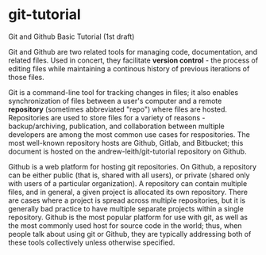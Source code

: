 # git-tutorial
Git and Github Basic Tutorial (1st draft)

Git and Github are two related tools for managing code, documentation, and related files.  Used in concert, they facilitate **version control** - the process of editing files while maintaining a continous history of previous iterations of those files.  

Git is a command-line tool for tracking changes in files; it also enables synchronization of files between a user's computer and a remote **repository** (sometimes abbreviated "repo") where files are hosted.  Repositories are used to store files for a variety of reasons - backup/archiving, publication, and collaboration between multiple developers are among the most common use cases for respositories.  The most well-known repository hosts are Github, Gitlab, and Bitbucket; this document is hosted on the andrew-leith/git-tutorial repository on Github.

Github is a web platform for hosting git repositories.  On Github, a repository can be either public (that is, shared with all users), or private (shared only with users of a particular organization).  A repository can contain multiple files, and in general, a given project is allocated its own repository.  There are cases where a project is spread across multiple repositories, but it is generally bad practice to have multiple separate projects within a single repository.  Github is the most popular platform for use with git, as well as the most commonly used host for source code in the world; thus, when people talk about using git or Github, they are typically addressing both of these tools collectively unless otherwise specified.
